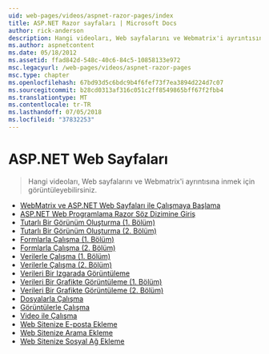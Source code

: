 ```yaml
---
uid: web-pages/videos/aspnet-razor-pages/index
title: ASP.NET Razor sayfaları | Microsoft Docs
author: rick-anderson
description: Hangi videoları, Web sayfalarını ve Webmatrix'i ayrıntısına inmek için görüntüleyebilirsiniz.
ms.author: aspnetcontent
ms.date: 05/18/2012
ms.assetid: ffad842d-548c-40c6-84c5-10858133e972
msc.legacyurl: /web-pages/videos/aspnet-razor-pages
msc.type: chapter
ms.openlocfilehash: 67bd93d5c6bdc9b4f6fef73f7ea3894d224d7c07
ms.sourcegitcommit: b28cd0313af316c051c2ff8549865bff67f2fbb4
ms.translationtype: MT
ms.contentlocale: tr-TR
ms.lasthandoff: 07/05/2018
ms.locfileid: "37832253"
---
```

<a name="aspnet-web-pages"></a>ASP.NET Web Sayfaları
=================
> Hangi videoları, Web sayfalarını ve Webmatrix'i ayrıntısına inmek için görüntüleyebilirsiniz.


- [WebMatrix ve ASP.NET Web Sayfaları ile Çalışmaya Başlama](getting-started-with-webmatrix-and-aspnet-web-pages.md)
- [ASP.NET Web Programlama Razor Söz Dizimine Giriş](introduction-to-aspnet-web-programming-using-the-razor-syntax.md)
- [Tutarlı Bir Görünüm Oluşturma (1. Bölüm)](creating-a-consistent-look-part-1.md)
- [Tutarlı Bir Görünüm Oluşturma (2. Bölüm)](creating-a-consistent-look-part-2.md)
- [Formlarla Çalışma (1. Bölüm)](working-with-forms-part-1.md)
- [Formlarla Çalışma (2. Bölüm)](working-with-forms-part-2.md)
- [Verilerle Çalışma (1. Bölüm)](working-with-data-part-1.md)
- [Verilerle Çalışma (2. Bölüm)](working-with-data-part-2.md)
- [Verileri Bir Izgarada Görüntüleme](displaying-data-in-a-grid.md)
- [Verileri Bir Grafikte Görüntüleme (1. Bölüm)](displaying-data-in-a-chart-part-1.md)
- [Verileri Bir Grafikte Görüntüleme (2. Bölüm)](displaying-data-in-a-chart-part-2.md)
- [Dosyalarla Çalışma](working-with-files.md)
- [Görüntülerle Çalışma](working-with-images.md)
- [Video ile Çalışma](working-with-video.md)
- [Web Sitenize E-posta Ekleme](adding-email-to-your-web-site.md)
- [Web Sitenize Arama Ekleme](adding-search-to-your-web-site.md)
- [Web Sitenize Sosyal Ağ Ekleme](adding-social-networking-to-your-website.md)
